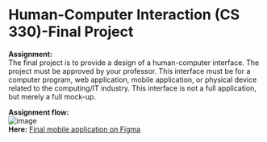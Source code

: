 # Human-Computer Interaction (CS 330)-Final Project

**Assignment:** <br>The final project is to provide a design of a human-computer interface. The project must be approved by your professor. This interface must be for a computer program, web application, mobile application, or physical device related to the computing/IT industry. This interface is not a full application, but merely a full mock-up.

**Assignment flow:** <br> ![image](https://user-images.githubusercontent.com/42848800/147176043-58883999-566a-4eee-b14c-c3b3bd5c913a.png)
<br>
**Here:** [Final mobile application on Figma](https://www.figma.com/file/o2QRuaRQr4OxUXYvsuF0sK/HCI-App?node-id=0%3A1)
